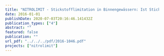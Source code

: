```yaml
---
title: "NITROLIMIT - Stickstofflimitation in Binnengewässern: Ist Stickstoffreduktion ökologisch sinnvoll und wirtschaftlich vertretbar? Abschlussbericht des BMBF-Verbundprojekts NITROLIMIT II"
date: 2016-01-01
publishDate: 2020-07-03T20:16:46.141432Z
publication_types: ["4"]
abstract: ""
featured: false
publication: ""
url_pdf: "../../../pdf/2016-1046.pdf"
projects: ["nitrolimit"]
---
```


